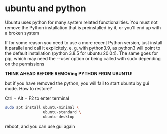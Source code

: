 # ubuntu and python

Ubuntu uses python for many system related functionalities. You must not remove the Python installation that is 
preinstalled by it, or you'll end up with a broken system

If for some reason you need to use a more recent Python version, just install it parallel and call it explicitely, 
e. g. with python3.9, as python3 will point to the default installation (python 3.8.5 for ubuntu 20.04). 
The same goes for pip, which may need the --user option or being called with sudo depending on the permissions

**THINK AHEAD BEFORE REMOVing PYTHON FROM UBUNTU!**

but if you have removed the python, you will fail to start ubuntu by gui mode. How to restore?

Ctrl + Alt + F2 to enter terminal

```bash
sudo apt install ubuntu-minimal \
                 ubuntu-standard \
                 ubuntu-desktop
```

reboot, and you can use gui again

